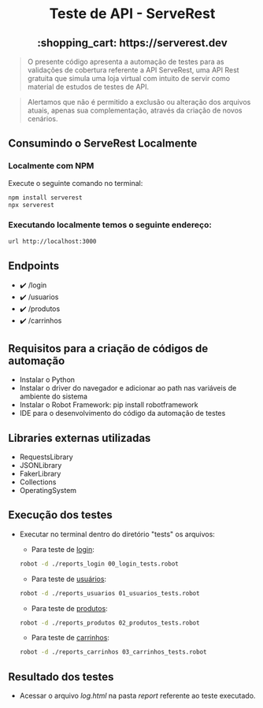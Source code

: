 <h1 align="center">Teste de API - ServeRest</h1>

<h2 align="center">:shopping_cart: https://serverest.dev</h2>

> O presente código apresenta a automação de testes para as validações de cobertura referente a API ServeRest, uma API Rest gratuita que simula uma loja virtual com intuito de servir como material de estudos de testes de API.

> Alertamos que não é permitido a exclusão ou alteração dos arquivos atuais, apenas sua complementação, através da criação de novos cenários.

## Consumindo o ServeRest Localmente
### Localmente com NPM

Execute o seguinte comando no terminal:

```sh
npm install serverest
npx serverest
```

### Executando localmente temos o seguinte endereço:

```sh
url http://localhost:3000
```

## Endpoints
- :heavy_check_mark: /login
- :heavy_check_mark: /usuarios
- :heavy_check_mark: /produtos
- :heavy_check_mark: /carrinhos


## Requisitos para a criação de códigos de automação

- Instalar o Python
- Instalar o driver do navegador e adicionar ao path nas variáveis de ambiente do sistema
- Instalar o Robot Framework: pip install robotframework
- IDE para o desenvolvimento do código da automação de testes


## Libraries externas utilizadas

- RequestsLibrary
- JSONLibrary
- FakerLibrary
- Collections
- OperatingSystem


## Execução dos testes

- Executar no terminal dentro do diretório "tests" os arquivos: 

  - Para teste de [login](https://github.com/motajv/RoboTron_Joao_Victor_Compass/blob/robot/Sprint%205:%20Tech/Challenge/ServeRest%20Tester/tests/00_login_tests.robot): 
  ```sh
  robot -d ./reports_login 00_login_tests.robot
  ```
  - Para teste de [usuários](https://github.com/motajv/RoboTron_Joao_Victor_Compass/blob/robot/Sprint%205:%20Tech/Challenge/ServeRest%20Tester/tests/01_usuarios_tests.robot): 
  ```sh
  robot -d ./reports_usuarios 01_usuarios_tests.robot
  ```
  - Para teste de [produtos](https://github.com/motajv/RoboTron_Joao_Victor_Compass/blob/robot/Sprint%205:%20Tech/Challenge/ServeRest%20Tester/tests/02_produtos_tests.robot):
  ```sh
  robot -d ./reports_produtos 02_produtos_tests.robot
  ```
  - Para teste de [carrinhos](https://github.com/motajv/RoboTron_Joao_Victor_Compass/blob/robot/Sprint%205:%20Tech/Challenge/ServeRest%20Tester/tests/03_carrinhos_tests.robot):
  ```sh
  robot -d ./reports_carrinhos 03_carrinhos_tests.robot
  ```
  
## Resultado dos testes

- Acessar o arquivo *log.html* na pasta *report* referente ao teste executado.